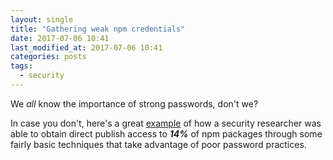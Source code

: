 ```yaml
---
layout: single
title: "Gathering weak npm credentials"
date: 2017-07-06 10:41
last_modified_at: 2017-07-06 10:41
categories: posts
tags:
  - security
---
```


We _all_ know the importance of strong passwords, don't we?

In case you don't, here's a great
[example](https://github.com/ChALkeR/notes/blob/master/Gathering-weak-npm-credentials.md)
of how a security researcher was able to
obtain direct publish access to **_14%_** of npm packages through some fairly
basic techniques that take advantage of poor password practices.
